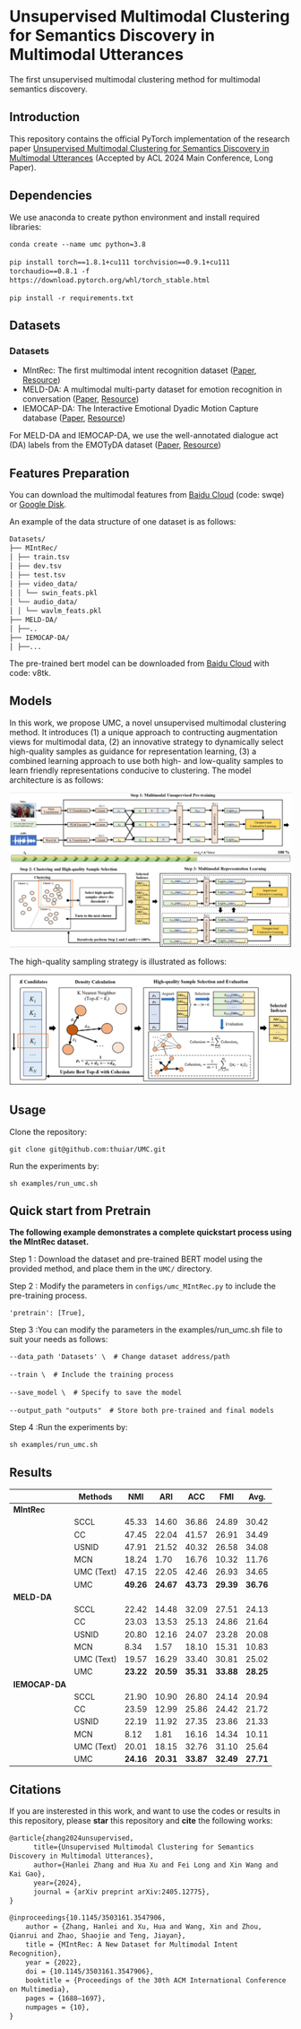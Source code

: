 
# Unsupervised Multimodal Clustering for Semantics Discovery in Multimodal Utterances

The first unsupervised multimodal clustering method for multimodal semantics discovery. 

## Introduction

This repository contains the official PyTorch implementation of the research paper [Unsupervised Multimodal Clustering for Semantics Discovery in Multimodal Utterances](https://arxiv.org/abs/2405.12775) (Accepted by ACL 2024 Main Conference, Long Paper). 

## Dependencies 

We use anaconda to create python environment and install required libraries: 
```
conda create --name umc python=3.8

pip install torch==1.8.1+cu111 torchvision==0.9.1+cu111 torchaudio==0.8.1 -f https://download.pytorch.org/whl/torch_stable.html

pip install -r requirements.txt
```

## Datasets

### Datasets
- MIntRec: The first multimodal intent recognition dataset ([Paper](https://dl.acm.org/doi/10.1145/3503161.3547906), [Resource](https://github.com/thuiar/MIntRec))
- MELD-DA: A multimodal multi-party dataset for emotion recognition in conversation ([Paper](https://aclanthology.org/P19-1050/), [Resource](https://github.com/declare-lab/MELD))
- IEMOCAP-DA: The Interactive Emotional Dyadic Motion Capture database  ([Paper](https://link.springer.com/article/10.1007/s10579-008-9076-6), [Resource](https://sail.usc.edu/iemocap/))

For MELD-DA and IEMOCAP-DA, we use the well-annotated dialogue act (DA) labels from the EMOTyDA dataset ([Paper](https://aclanthology.org/2020.acl-main.402/), [Resource](https://github.com/sahatulika15/EMOTyDA))

## Features Preparation

You can download the  multimodal features from [Baidu Cloud](https://pan.baidu.com/s/1BE5TI7fyGjoEzvrD_cLXKQ?pwd=swqe) (code: swqe) or [Google Disk](https://drive.google.com/drive/folders/1UiSqfOD3iWNS44PK3at9M0-d-Kwdjnri?usp=sharing).

An example of the data structure of one dataset is as follows:  
```
Datasets/
├── MIntRec/
│ ├── train.tsv
│ ├── dev.tsv
│ ├── test.tsv
│ ├── video_data/
│ │ └── swin_feats.pkl
│ └── audio_data/
│ │ └── wavlm_feats.pkl
├── MELD-DA/
│ ├──..
├── IEMOCAP-DA/
│ ├──...
```
The pre-trained bert model can be downloaded from [Baidu Cloud](https://pan.baidu.com/s/1k1zxK4xh0UyPhOU_-oPlow) with code: v8tk. 

## Models

In this work, we propose UMC, a novel unsupervised multimodal clustering method. It introduces (1) a unique approach to contructing augmentation views for multimodal data, (2) an innovative strategy to dynamically select high-quality samples as guidance for representation learning, (3) a combined learning approach to use both high- and low-quality samples to learn friendly representations conducive to clustering. The model architecture is as follows:  

![Framework](figs/framework.png "Framework")

The high-quality sampling strategy is illustrated as follows:  

![Sampling](figs/sampling.png "Sampling")

## Usage 

Clone the repository: 
```
git clone git@github.com:thuiar/UMC.git
```

Run the experiments by: 
```
sh examples/run_umc.sh
```

## Quick start from Pretrain
**The following example demonstrates a complete quickstart process using the MIntRec dataset.**

Step 1 : Download the dataset and pre-trained BERT model using the provided method, and place them in the `UMC/` directory.

Step 2 : Modify the parameters in `configs/umc_MIntRec.py` to include the pre-training process.
```
'pretrain': [True],
```
Step 3 :You can modify the parameters in the examples/run_umc.sh file to suit your needs as follows:
```
--data_path 'Datasets' \  # Change dataset address/path

--train \  # Include the training process

--save_model \  # Specify to save the model

--output_path "outputs"  # Store both pre-trained and final models
```
Step 4 :Run the experiments by: 
```
sh examples/run_umc.sh
```

## Results

|          | Methods  | NMI   | ARI   | ACC   | FMI   | Avg.  |
|----------|----------|-------|-------|-------|-------|-------|
| **MIntRec** |          |       |       |       |       |       |
|          | SCCL     | 45.33 | 14.60 | 36.86 | 24.89 | 30.42 |
|          | CC       | 47.45 | 22.04 | 41.57 | 26.91 | 34.49 |
|          | USNID    | 47.91 | 21.52 | 40.32 | 26.58 | 34.08 |
|          | MCN      | 18.24 | 1.70  | 16.76 | 10.32 | 11.76 |
|          | UMC (Text) | 47.15 | 22.05 | 42.46 | 26.93 | 34.65 |
|          | UMC      | **49.26** | **24.67** | **43.73** | **29.39** | **36.76** |
| **MELD-DA**    |          |       |       |       |       |       |
|          | SCCL     | 22.42 | 14.48 | 32.09 | 27.51 | 24.13 |
|          | CC       | 23.03 | 13.53 | 25.13 | 24.86 | 21.64 |
|          | USNID    | 20.80 | 12.16 | 24.07 | 23.28 | 20.08 |
|          | MCN      | 8.34  | 1.57  | 18.10 | 15.31 | 10.83 |
|          | UMC (Text) | 19.57 | 16.29 | 33.40 | 30.81 | 25.02 |
|          | UMC      | **23.22** | **20.59** | **35.31** | **33.88** | **28.25** |
| **IEMOCAP-DA**    |          |       |       |       |       |       |
|          | SCCL     | 21.90 | 10.90 | 26.80 | 24.14 | 20.94 |
|          | CC       | 23.59 | 12.99 | 25.86 | 24.42 | 21.72 |
|          | USNID    | 22.19 | 11.92 | 27.35 | 23.86 | 21.33 |
|          | MCN      | 8.12  | 1.81  | 16.16 | 14.34 | 10.11 |
|          | UMC (Text) | 20.01 | 18.15 | 32.76 | 31.10 | 25.64 |
|          | UMC      | **24.16** | **20.31** | **33.87** | **32.49** | **27.71** |

## Citations

If you are insterested in this work, and want to use the codes or results in this repository, please **star** this repository and **cite** the following works:
```
@article{zhang2024unsupervised,
      title={Unsupervised Multimodal Clustering for Semantics Discovery in Multimodal Utterances}, 
      author={Hanlei Zhang and Hua Xu and Fei Long and Xin Wang and Kai Gao},
      year={2024},
      journal = {arXiv preprint arXiv:2405.12775},
}
```
```
@inproceedings{10.1145/3503161.3547906,
    author = {Zhang, Hanlei and Xu, Hua and Wang, Xin and Zhou, Qianrui and Zhao, Shaojie and Teng, Jiayan},
    title = {MIntRec: A New Dataset for Multimodal Intent Recognition},
    year = {2022},
    doi = {10.1145/3503161.3547906},
    booktitle = {Proceedings of the 30th ACM International Conference on Multimedia},
    pages = {1688–1697},
    numpages = {10},
}
```
